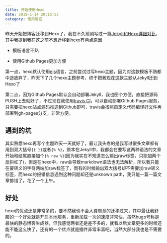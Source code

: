 ```yaml
---
title: 开始使用Hexo
date: 2018-1-14 20:15:55
category: 使用笔记
---
```


昨天开始把博客迁移到Hexo了，我在不久前刚写过一篇[Jekyll和Hexo详细对比](https://cmdtree.com/blog/2017/11/jekyll-and-hexo-detailed-comparison.html)，其中我提到我在这之前不想迁移到hexo有两点原因

- 模板语言不熟

- 使用Github Pages更加方便

第一点，hexo默认使用[ejs](http://www.embeddedjs.com/)语言，之前尝试过写hexo主题，因为对这款模板不熟都中途放弃了，昨天下了几个hexo主题参考，终于把我现在这款主题从Jekyll迁到Hexo了

第二点，因为Github Pages默认会自动部署Jekyll，我也图个方便，直接把源码PUSH上去就好了，不过现在我使用[travis CI](https://www.travis-ci.org/)，可以自动部署Github Pages服务，只需要把hexo站点源码推送到Github即可，travis会按照自定义代码编译好文件再部署到gh-pages分支，非常方便。



## 遇到的坑

其实熟悉hexo再写个主题昨天一天就好了，最让我头疼的是我写过很多文章都有用到双大括号`{{ }}`或者`{% %}`，原本在Jekyll中，我都会在要写这两种语法的文章开始和结尾直接加个`{% raw %}`(因为我实在不知道怎么输出raw标签，只能加两个反斜杠了)，但是在hexo中，raw会导致markdown语法也无法解析，所以我只能在要转义的字符两端加raw标签了，而有的时候输出双大括号却不需要加raw转义标签，而hexo的报错信息遇到这种问题却还是unknown path，我只能一篇一篇文章排错了，花了一个上午。

## 好处

hexo的优点还是非常多的，要不然我也不会大费周章的迁移过来，其中最让我舒服的一个好处就是开启本地服务，重新加载一次的速度非常快，虽然hugo号称是最快的静态博客生成器，但我感觉两者还是差不多的，就看以后文章更多的时候还能不能这么快了，还有的一个优点就是插件非常丰富吧，当然大部分我也是不需要的。
